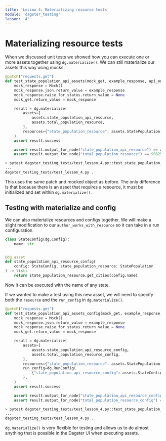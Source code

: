 ```yaml
---
title: 'Lesson 4: Materializing resource tests'
module: 'dagster_testing'
lesson: '4'
---
```


# Materializing resource tests

When we discussed unit tests we showed how you can execute one or more assets together using `dg.materialize()`. We can still materialize our assets this way using mocks.

```python
@patch("requests.get")
def test_state_population_api_assets(mock_get, example_response, api_output):
    mock_response = Mock()
    mock_response.json.return_value = example_response
    mock_response.raise_for_status.return_value = None
    mock_get.return_value = mock_response

    result = dg.materialize(
        assets=[
            assets.state_population_api_resource,
            assets.total_population_resource,
        ],
        resources={"state_population_resource": assets.StatePopulation()},
    )
    assert result.success

    assert result.output_for_node("state_population_api_resource") == api_output
    assert result.output_for_node("total_population_resource") == 9082539
```

```bash
> pytest dagster_testing_tests/test_lesson_4.py::test_state_population_api_assets
...
dagster_testing_tests/test_lesson_4.py .                                                          [100%]
```

This uses the same patch and mocked object as before. The only difference is that because there is an asset that requires a resource, it must be initialized and set within `dg.materialize()`.

## Testing with materialize and config

We can also materialize resources and configs together. We will make a slight modification to our `author_works_with_resource` so it can take in a run configuration.

```python
class StateConfig(dg.Config):
    name: str


@dg.asset
def state_population_api_resource_config(
    config: StateConfig, state_population_resource: StatePopulation
) -> list:
    return state_population_resource.get_cities(config.name)
```

Now it can be executed with the name of any state.

If we wanted to make a test using this new asset, we will need to specify both the `resource` and the `run_config` in `dg.materialize()`.

```python
@patch("requests.get")
def test_state_population_api_assets_config(mock_get, example_response, api_output):
    mock_response = Mock()
    mock_response.json.return_value = example_response
    mock_response.raise_for_status.return_value = None
    mock_get.return_value = mock_response

    result = dg.materialize(
        assets=[
            assets.state_population_api_resource_config,
            assets.total_population_resource_config,
        ],
        resources={"state_population_resource": assets.StatePopulation()},
        run_config=dg.RunConfig(
            {"state_population_api_resource_config": assets.StateConfig(name="ny")}
        ),
    )
    assert result.success

    assert result.output_for_node("state_population_api_resource_config") == api_output
    assert result.output_for_node("total_population_resource_config") == 9082539
```

```bash
> pytest dagster_testing_tests/test_lesson_4.py::test_state_population_api_assets_config
...
dagster_testing_tests/test_lesson_4.py .                                                          [100%]
```

`dg.materialize()` is very flexible for testing and allows us to do almost anything that is possible in the Dagster UI when executing assets.